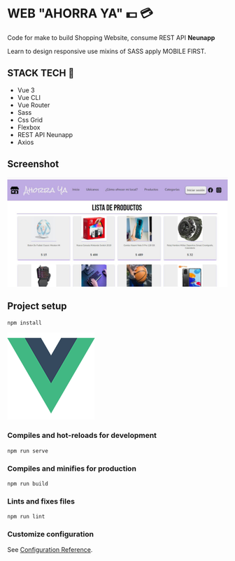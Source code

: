 # WEB "AHORRA YA" :dollar: :credit_card:

Code for make to build Shopping Website, consume REST API **Neunapp**


Learn to design responsive use mixins of SASS apply MOBILE FIRST.

## STACK TECH :hammer:

* Vue 3
* Vue CLI
* Vue Router
* Sass
* Css Grid
* Flexbox
* REST API Neunapp
* Axios

## Screenshot 

![](src/assets/web.jpg)

## Project setup
```
npm install
```
![](src/assets//logo.png)

### Compiles and hot-reloads for development
```
npm run serve
```

### Compiles and minifies for production
```
npm run build
```

### Lints and fixes files
```
npm run lint
```

### Customize configuration
See [Configuration Reference](https://cli.vuejs.org/config/).
